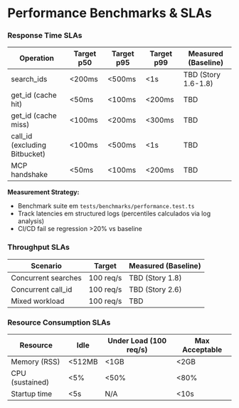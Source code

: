 # Performance Benchmarks & SLAs

### Response Time SLAs

| Operation | Target p50 | Target p95 | Target p99 | Measured (Baseline) |
|-----------|-----------|-----------|-----------|---------------------|
| search_ids | <200ms | <500ms | <1s | TBD (Story 1.6-1.8) |
| get_id (cache hit) | <50ms | <100ms | <200ms | TBD |
| get_id (cache miss) | <100ms | <200ms | <300ms | TBD |
| call_id (excluding Bitbucket) | <100ms | <500ms | <1s | TBD |
| MCP handshake | <50ms | <100ms | <200ms | TBD |

**Measurement Strategy:**
- Benchmark suite em `tests/benchmarks/performance.test.ts`
- Track latencies em structured logs (percentiles calculados via log analysis)
- CI/CD fail se regression >20% vs baseline

### Throughput SLAs

| Scenario | Target | Measured (Baseline) |
|----------|--------|---------------------|
| Concurrent searches | 100 req/s | TBD (Story 1.8) |
| Concurrent call_id | 100 req/s | TBD (Story 2.6) |
| Mixed workload | 100 req/s | TBD |

### Resource Consumption SLAs

| Resource | Idle | Under Load (100 req/s) | Max Acceptable |
|----------|------|------------------------|----------------|
| Memory (RSS) | <512MB | <1GB | <2GB |
| CPU (sustained) | <5% | <50% | <80% |
| Startup time | <5s | N/A | <10s |


